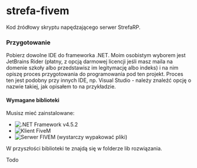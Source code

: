 # strefa-fivem
Kod źródłowy skryptu napędzającego serwer StrefaRP.

### Przygotowanie
Pobierz dowolne IDE do frameworka .NET. Moim osobistym wyborem jest JetBrains Rider (płatny, z opcją darmowej licencji 
jeśli masz maila na domenie szkoły albo przedstawisz im legitymację albo indeks) i na nim opiszę proces przygotowania do 
programowania pod ten projekt. Proces ten jest podobny przy innych IDE, np. Visual Studio - należy znaleźć opcję o nazwie 
takiej, jak opisałem to na przykładzie.

#### Wymagane biblioteki 
Musisz mieć zainstalowane:
- ![.NET Framework v4.5.2](https://www.microsoft.com/pl-pl/download/details.aspx?id=42642) 
- ![Klient FiveM](https://fivem.net) 
- ![Serwer FIVEM](https://docs.fivem.net/server-manual/setting-up-a-server/) (wystarczy wypakować pliki) 

W przyszłości biblioteki te znajdą się w folderze lib rozwiązania.

Todo

